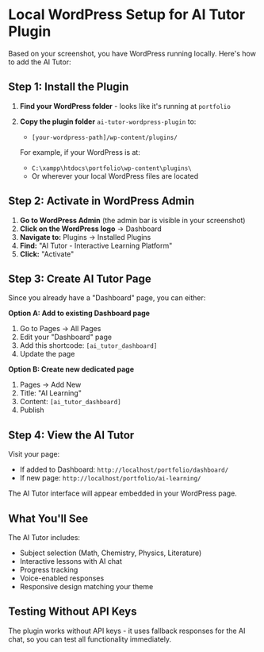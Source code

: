 # Local WordPress Setup for AI Tutor Plugin

Based on your screenshot, you have WordPress running locally. Here's how to add the AI Tutor:

## Step 1: Install the Plugin

1. **Find your WordPress folder** - looks like it's running at `portfolio` 
2. **Copy the plugin folder** `ai-tutor-wordpress-plugin` to:
   - `[your-wordpress-path]/wp-content/plugins/`
   
   For example, if your WordPress is at:
   - `C:\xampp\htdocs\portfolio\wp-content\plugins\`
   - Or wherever your local WordPress files are located

## Step 2: Activate in WordPress Admin

1. **Go to WordPress Admin** (the admin bar is visible in your screenshot)
2. **Click on the WordPress logo** → Dashboard
3. **Navigate to:** Plugins → Installed Plugins
4. **Find:** "AI Tutor - Interactive Learning Platform"
5. **Click:** "Activate"

## Step 3: Create AI Tutor Page

Since you already have a "Dashboard" page, you can either:

**Option A: Add to existing Dashboard page**
1. Go to Pages → All Pages
2. Edit your "Dashboard" page
3. Add this shortcode: `[ai_tutor_dashboard]`
4. Update the page

**Option B: Create new dedicated page**
1. Pages → Add New
2. Title: "AI Learning"
3. Content: `[ai_tutor_dashboard]`
4. Publish

## Step 4: View the AI Tutor

Visit your page:
- If added to Dashboard: `http://localhost/portfolio/dashboard/`
- If new page: `http://localhost/portfolio/ai-learning/`

The AI Tutor interface will appear embedded in your WordPress page.

## What You'll See

The AI Tutor includes:
- Subject selection (Math, Chemistry, Physics, Literature)
- Interactive lessons with AI chat
- Progress tracking
- Voice-enabled responses
- Responsive design matching your theme

## Testing Without API Keys

The plugin works without API keys - it uses fallback responses for the AI chat, so you can test all functionality immediately.